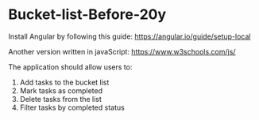 # Bucket-list-Before-20y
Install Angular by following this guide: https://angular.io/guide/setup-local

Another version written in javaScript: https://www.w3schools.com/js/

The application should allow users to:

1. Add tasks to the bucket list
2. Mark tasks as completed
3. Delete tasks from the list
4. Filter tasks by completed status
